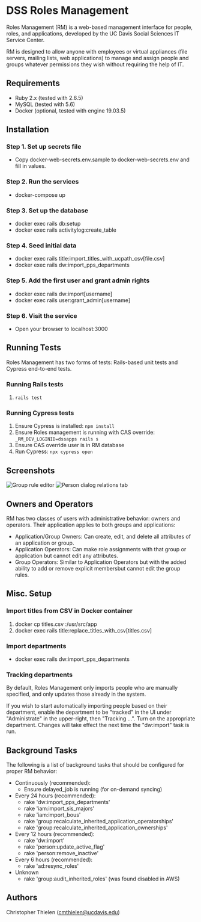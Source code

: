 # DSS Roles Management

Roles Management (RM) is a web-based management interface for people, roles, and applications, developed by the UC Davis Social Sciences IT Service Center.

RM is designed to allow anyone with employees or  virtual appliances (file servers, mailing lists, web applications) to manage and assign people and groups whatever permissions they wish without requiring the help of IT.

## Requirements

* Ruby 2.x (tested with 2.6.5)
* MySQL (tested with 5.6)
* Docker (optional, tested with engine 19.03.5)

## Installation

### Step 1. Set up secrets file
 * Copy docker-web-secrets.env.sample to docker-web-secrets.env and fill in values.

### Step 2. Run the services
 * docker-compose up

### Step 3. Set up the database
 * docker exec <container-id> rails db:setup
 * docker exec <container-id> rails activitylog:create_table

### Step 4. Seed initial data
 * docker exec <container-id> rails title:import_titles_with_ucpath_csv[file.csv]
 * docker exec <container-id> rails dw:import_pps_departments

### Step 5. Add the first user and grant admin rights
 * docker exec <container-id> rails dw:import[username]
 * docker exec <container-id> rails user:grant_admin[username]

### Step 6. Visit the service
 * Open your browser to localhost:3000

## Running Tests

Roles Management has two forms of tests: Rails-based unit tests and Cypress
end-to-end tests.

### Running Rails tests

1. `rails test`

### Running Cypress tests

1. Ensure Cypress is installed: `npm install`
2. Ensure Roles management is running with CAS override: `_RM_DEV_LOGINID=dssapps rails s`
3. Ensure CAS override user is in RM database
4. Run Cypress: `npx cypress open`

## Screenshots
![Group rule editor](http://169.237.101.195/image2.png "Group rule editor")
![Person dialog relations tab](http://169.237.101.195/image3.png "Person dialog relations tab")

## Owners and Operators
RM has two classes of users with administrative behavior: owners and operators. Their
application applies to both groups and applications:

  - Application/Group Owners: Can create, edit, and delete all attributes of an application or group.
  - Application Operators: Can make role assignments with that group or application but cannot edit
               any attributes.
  - Group Operators: Similar to Application Operators but with the added ability to add or remove explicit
               membersbut cannot edit the group rules.

## Misc. Setup
### Import titles from CSV in Docker container
 1. docker cp titles.csv <container-id>:/usr/src/app
 2. docker exec <container-id> rails title:replace_titles_with_csv[titles.csv]

### Import departments
 * docker exec <container-id> rails dw:import_pps_departments

### Tracking departments
By default, Roles Management only imports people who are manually specified, and only updates
those already in the system.

If you wish to start automatically importing people based on their department, enable the department
to be "tracked" in the UI under "Administrate" in the upper-right, then "Tracking ...". Turn on
the appropriate department. Changes will take effect the next time the "dw:import" task is run.

## Background Tasks
The following is a list of background tasks that should be configured for proper RM behavior:

 * Continuously (recommended):
   * Ensure delayed_job is running (for on-demand syncing)
 * Every 24 hours (recommended):
   * rake 'dw:import_pps_departments'
   * rake 'iam:import_sis_majors'
   * rake 'iam:import_bous'
   * rake 'group:recalculate_inherited_application_operatorships'
   * rake 'group:recalculate_inherited_application_ownerships'
 * Every 12 hours (recommended):
   * rake 'dw:import'
   * rake 'person:update_active_flag'
   * rake 'person:remove_inactive'
 * Every 6 hours (recommended):
   * rake 'ad:resync_roles'
 * Unknown
   * rake 'group:audit_inherited_roles' (was found disabled in AWS)

## Authors
Christopher Thielen (cmthielen@ucdavis.edu)
